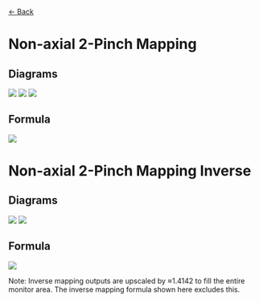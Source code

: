 [<- Back](https://github.com/Kuuuube/Circular_Area/blob/main/wiki/mappings_index.md#mappings-index)

# Non-axial 2-Pinch Mapping

## Diagrams
![](https://raw.githubusercontent.com/Kuuuube/Circular_Area/main/wiki/images/mappings/square_non_axial_2_pinch_mapping_circle_grid_thick_checkerboard.png)
![](https://raw.githubusercontent.com/Kuuuube/Circular_Area/main/wiki/images/mappings/square_non_axial_2_pinch_mapping_square_grid_thick_checkerboard.png)
![](https://raw.githubusercontent.com/Kuuuube/Circular_Area/main/wiki/images/mappings/square_non_axial_2_pinch_mapping_dot_grid_circle_rgb_gradient_circle.png)

## Formula
![](https://raw.githubusercontent.com/Kuuuube/Circular_Area/main/wiki/images/formulas/non_axial_2_pinch_mapping_formula.png)




# Non-axial 2-Pinch Mapping Inverse

## Diagrams
![](https://raw.githubusercontent.com/Kuuuube/Circular_Area/main/wiki/images/mappings/circle_non_axial_2_pinch_mapping_square_grid_circle_thick_checkerboard.png)
![](https://raw.githubusercontent.com/Kuuuube/Circular_Area/main/wiki/images/mappings/circle_non_axial_2_pinch_mapping_dot_grid_square_rgb_gradient.png)

## Formula
![](https://raw.githubusercontent.com/Kuuuube/Circular_Area/main/wiki/images/formulas/non_axial_2_pinch_mapping_inverse_formula.png)

Note: Inverse mapping outputs are upscaled by ≈1.4142 to fill the entire monitor area. The inverse mapping formula shown here excludes this.